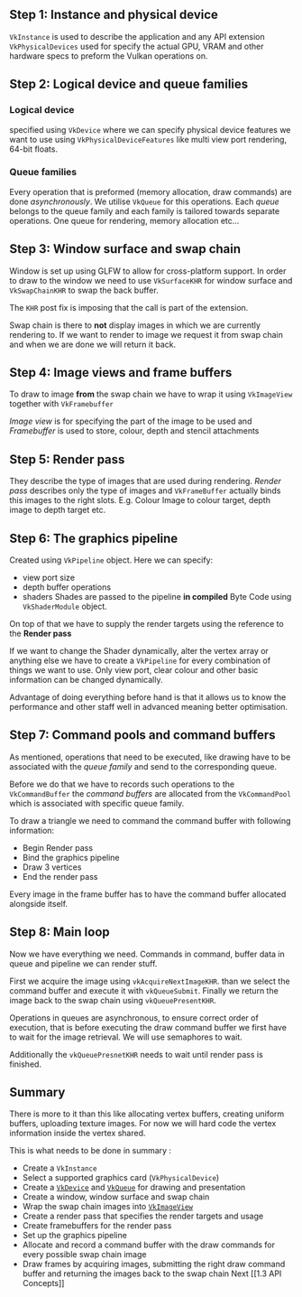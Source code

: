 ## Step 1: Instance and physical device
`VkInstance` is used to describe the application and any API extension
`VkPhysicalDevices` used for specify the actual GPU, VRAM and other hardware specs to preform the Vulkan operations on.
## Step 2: Logical device and queue families

### Logical device
specified using `VkDevice` where we can specify physical device features we want to use using `VkPhysicalDeviceFeatures` like multi view port rendering, 64-bit floats.
### Queue families
Every operation that is preformed (memory allocation, draw commands) are done *asynchronously*. We utilise `VkQueue` for this operations. Each *queue* belongs to the queue family and each family is tailored towards separate operations. One queue for rendering, memory allocation etc...

## Step 3: Window surface and swap chain
Window is set up using GLFW to allow for cross-platform support. In order to draw to the window we need to use `VkSurfaceKHR` for window surface and `VkSwapChainKHR` to swap the back buffer. 

The `KHR` post fix is imposing that the call is part of the extension.

Swap chain is there to **not** display images in which we are currently rendering to. If we want to render to image we request it from swap chain and when we are done we will return it back.

## Step 4: Image views and frame buffers
To draw to image **from** the swap chain we have to wrap it using `VkImageView` together with `VkFramebuffer` 

*Image view* is for specifying the part of the image to be used and *Framebuffer* is used to store, colour, depth and stencil attachments

## Step 5: Render pass
They describe the type of images that are used during rendering. *Render pass* describes only the type of images and `VkFrameBuffer` actually binds this images to the right slots. E.g. Colour Image to colour target, depth image to depth target etc.

## Step 6: The graphics pipeline
Created using `VkPipeline` object. Here we can specify:
- view port size
- depth buffer operations
- shaders
Shades are passed to the pipeline **in compiled** Byte Code using `VkShaderModule` object. 

On top of that we have to supply the render targets using the reference to the **Render pass** 

If we want to change the Shader dynamically, alter the vertex array or anything else we have to create a `VkPipeline` for every combination of things we want to use. 
Only view port, clear colour and other basic information can be changed dynamically.

Advantage of doing everything before hand is that it allows us to know the performance and other staff well in advanced meaning better optimisation.

## Step 7: Command pools and command buffers

As mentioned, operations that need to be executed, like drawing have to be associated with the *queue family* and send to the corresponding queue. 

Before we do that we have to records such operations to the `VkCommandBuffer` the *command buffers* are allocated from the `VkCommandPool` which is associated with specific queue family.

To draw a triangle we need to command the command buffer with following information:
- Begin Render pass
- Bind the graphics pipeline
- Draw 3 vertices
- End the render pass

Every image in the frame buffer has to have the command buffer allocated alongside itself. 


## Step 8: Main loop
Now we have everything we need. Commands in command, buffer data in queue and pipeline we can render stuff.

First we acquire the image using `vkAcquireNextImageKHR`. than we select the command buffer and execute it with `vkQueueSubmit`. Finally we return the image back to the swap chain using `vkQueuePresentKHR`.

Operations in queues are asynchronous, to ensure correct order of execution, that is before executing the draw command buffer we first have to wait for the image retrieval. We will use semaphores to wait.

Additionally the `vkQueuePresnetKHR` needs to wait until render pass is finished.

## Summary
There is more to it than this like allocating vertex buffers, creating uniform buffers, uploading texture images. For now we will hard code the vertex information inside the vertex shared. 

This is what needs to be done in summary :
- Create a `VkInstance`
- Select a supported graphics card (`VkPhysicalDevice`)
- Create a [`VkDevice`](https://www.khronos.org/registry/vulkan/specs/1.0/man/html/VkDevice.html) and [`VkQueue`](https://www.khronos.org/registry/vulkan/specs/1.0/man/html/VkQueue.html) for drawing and presentation
- Create a window, window surface and swap chain
- Wrap the swap chain images into [`VkImageView`](https://www.khronos.org/registry/vulkan/specs/1.0/man/html/VkImageView.html)
- Create a render pass that specifies the render targets and usage
- Create framebuffers for the render pass
- Set up the graphics pipeline
- Allocate and record a command buffer with the draw commands for every possible swap chain image
- Draw frames by acquiring images, submitting the right draw command buffer and returning the images back to the swap chain
Next [[1.3 API Concepts]]